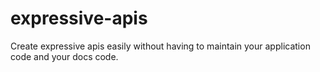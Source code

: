 # expressive-apis
Create expressive apis easily without having to maintain your application code and your docs code.
